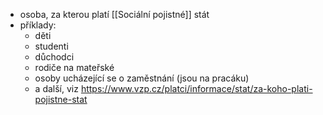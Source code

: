 - osoba, za kterou platí [[Sociální pojistné]] stát
- příklady:
	- děti
	- studenti
	- důchodci
	- rodiče na mateřské
	- osoby ucházející se o zaměstnání (jsou na pracáku)
	- a další, viz https://www.vzp.cz/platci/informace/stat/za-koho-plati-pojistne-stat
